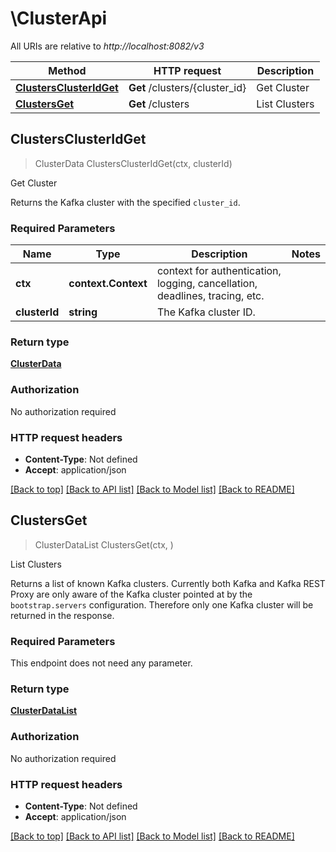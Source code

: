 # \ClusterApi

All URIs are relative to *http://localhost:8082/v3*

Method | HTTP request | Description
------------- | ------------- | -------------
[**ClustersClusterIdGet**](ClusterApi.md#ClustersClusterIdGet) | **Get** /clusters/{cluster_id} | Get Cluster
[**ClustersGet**](ClusterApi.md#ClustersGet) | **Get** /clusters | List Clusters



## ClustersClusterIdGet

> ClusterData ClustersClusterIdGet(ctx, clusterId)

Get Cluster

Returns the Kafka cluster with the specified ``cluster_id``.

### Required Parameters


Name | Type | Description  | Notes
------------- | ------------- | ------------- | -------------
**ctx** | **context.Context** | context for authentication, logging, cancellation, deadlines, tracing, etc.
**clusterId** | **string**| The Kafka cluster ID. | 

### Return type

[**ClusterData**](ClusterData.md)

### Authorization

No authorization required

### HTTP request headers

- **Content-Type**: Not defined
- **Accept**: application/json

[[Back to top]](#) [[Back to API list]](../README.md#documentation-for-api-endpoints)
[[Back to Model list]](../README.md#documentation-for-models)
[[Back to README]](../README.md)


## ClustersGet

> ClusterDataList ClustersGet(ctx, )

List Clusters

Returns a list of known Kafka clusters. Currently both Kafka and Kafka REST Proxy are only aware of the Kafka cluster pointed at by the ``bootstrap.servers`` configuration. Therefore only one Kafka cluster will be returned in the response.

### Required Parameters

This endpoint does not need any parameter.

### Return type

[**ClusterDataList**](ClusterDataList.md)

### Authorization

No authorization required

### HTTP request headers

- **Content-Type**: Not defined
- **Accept**: application/json

[[Back to top]](#) [[Back to API list]](../README.md#documentation-for-api-endpoints)
[[Back to Model list]](../README.md#documentation-for-models)
[[Back to README]](../README.md)

